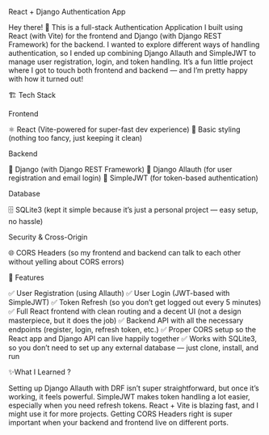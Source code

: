 React + Django Authentication App

Hey there! 👋
This is a full-stack Authentication Application I built using React (with Vite) for the frontend and Django (with Django REST Framework) for the backend. I wanted to explore different ways of handling authentication, so I ended up combining Django Allauth and SimpleJWT to manage user registration, login, and token handling. It’s a fun little project where I got to touch both frontend and backend — and I’m pretty happy with how it turned out!

🏗️ Tech Stack

Frontend

⚛️ React (Vite-powered for super-fast dev experience)
🎨 Basic styling (nothing too fancy, just keeping it clean)

Backend

🐍 Django (with Django REST Framework)
🛂 Django Allauth (for user registration and email login)
🔐 SimpleJWT (for token-based authentication)

Database

🗄️ SQLite3 (kept it simple because it’s just a personal project — easy setup, no hassle)

Security & Cross-Origin

🌐 CORS Headers (so my frontend and backend can talk to each other without yelling about CORS errors)

🚀 Features

✅ User Registration (using Allauth)
✅ User Login (JWT-based with SimpleJWT)
✅ Token Refresh (so you don’t get logged out every 5 minutes)
✅ Full React frontend with clean routing and a decent UI (not a design masterpiece, but it does the job)
✅ Backend API with all the necessary endpoints (register, login, refresh token, etc.)
✅ Proper CORS setup so the React app and Django API can live happily together
✅ Works with SQLite3, so you don’t need to set up any external database — just clone, install, and run

✨What I Learned ?

Setting up Django Allauth with DRF isn’t super straightforward, but once it’s working, it feels powerful.
SimpleJWT makes token handling a lot easier, especially when you need refresh tokens.
React + Vite is blazing fast, and I might use it for more projects.
Getting CORS Headers right is super important when your backend and frontend live on different ports.
